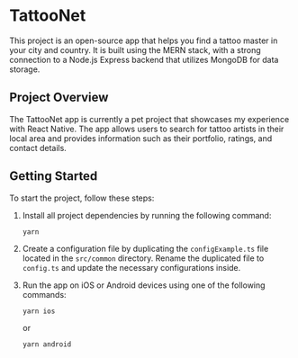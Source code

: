 # TattooNet

This project is an open-source app that helps you find a tattoo master in your city and country. It is built using the MERN stack, with a strong connection to a Node.js Express backend that utilizes MongoDB for data storage.

## Project Overview

The TattooNet app is currently a pet project that showcases my experience with React Native. The app allows users to search for tattoo artists in their local area and provides information such as their portfolio, ratings, and contact details.

## Getting Started

To start the project, follow these steps:

1. Install all project dependencies by running the following command:

   ```
   yarn
   ```

2. Create a configuration file by duplicating the `configExample.ts` file located in the `src/common` directory. Rename the duplicated file to `config.ts` and update the necessary configurations inside.

3. Run the app on iOS or Android devices using one of the following commands:

   ```
   yarn ios
   ```

   or

   ```
   yarn android
   ```
